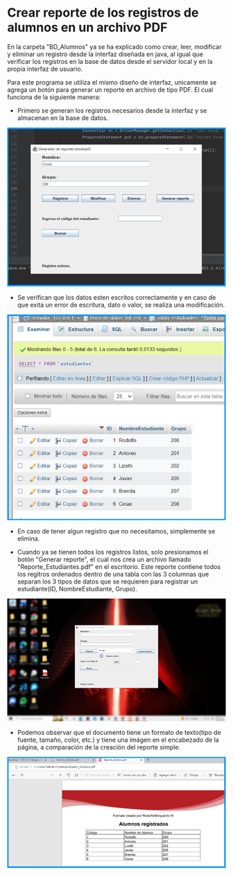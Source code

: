 # Crear reporte de los registros de alumnos en un archivo PDF

En la carpeta "BD_Alumnos" ya se ha explicado como crear, leer, modificar y eliminar un 
registro desde la interfaz diseñada en java, al igual que verificar los registros en la
base de datos desde el servidor local y en la propia interfaz de usuario.

Para este programa se utiliza el mismo diseño de interfaz, unicamente se agrega un botón 
para generar un reporte en archivo de tipo PDF. El cual funciona de la siguiente manera:

- Primero se generan los registros necesarios desde la interfaz y se almacenan en la base de datos.

![](steps/1CrearRegistros.png)

- Se verifican que los datos esten escritos correctamente y en caso de que exita un error
de escritura, dato o valor, se realiza una modificación.

![](steps/2VerificarRegistrosEnServerBD.png)

- En caso de tener algun registro que no necesitamos, simplemente se elimina.

- Cuando ya se tienen todos los registros listos, solo presionamos el botón "Generar reporte", 
el cual nos crea un archivo llamado "Reporte_Estudiantes.pdf" en el escritorio. Este reporte
contiene todos los regitros ordenados dentro de una tabla con las 3 columnas que separan 
los 3 tipos de datos que se requieren para registrar un estudiante(ID, NombreEstudiante, Grupo).

![](steps/3GenerarReporteEnEscritorio.png)

- Podemos observar que el documento tiene un formato de texto(tipo de fuente, tamaño, color, etc.)
y tiene una imágen en el encabezado de la página, a comparación de la creación del reporte simple.

![](steps/4ArchivoDeReporteConFormato.png)